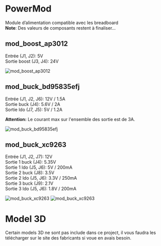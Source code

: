 # PowerMod
Module d’alimentation compatible avec les breadboard  
**Note**: Des valeurs de composants restent à finaliser...

## mod_boost_ap3012
Entrée (J1, J2): 5V  
Sortie boost (J3, J4): 24V

![mod_boost_ap3012](mod_boost_ap3012/mod_boost_ap3012.png)

## mod_buck_bd95835efj
Entrée (J1, J2, J6): 12V / 1.5A  
Sortie buck (J4): 5.6V / 2A  
Sortie ldo (J7, J5): 5V / 1.2A  

**Attention:** Le courant max sur l'ensemble des sortie est de 3A.

![mod_buck_bd95835efj](mod_buck_bd95835efj/mod_buck_bd95835efj.png)

## mod_buck_xc9263
Entrée (J1, J2, J7): 12V  
Sortie 1 buck (J4): 5.35V  
Sortie 1 ldo (J5, J6): 5V / 200mA  
Sortie 2 buck (J8): 3.5V  
Sortie 2 ldo (J5, J6): 3.3V / 250mA  
Sortie 3 buck (J9): 2.1V  
Sortie 3 ldo (J5, J6): 1.8V / 200mA  

![mod_buck_xc9263](mod_buck_xc9263/mod_buck_xc9263.png) 
![mod_buck_xc9263](mod_buck_xc9263/mod_buck_xc9263_photo.jpg)

# Model 3D
Certain models 3D ne sont pas include dans ce project, il vous faudra les télécharger sur le site des fabricants si voue en avais besoin.